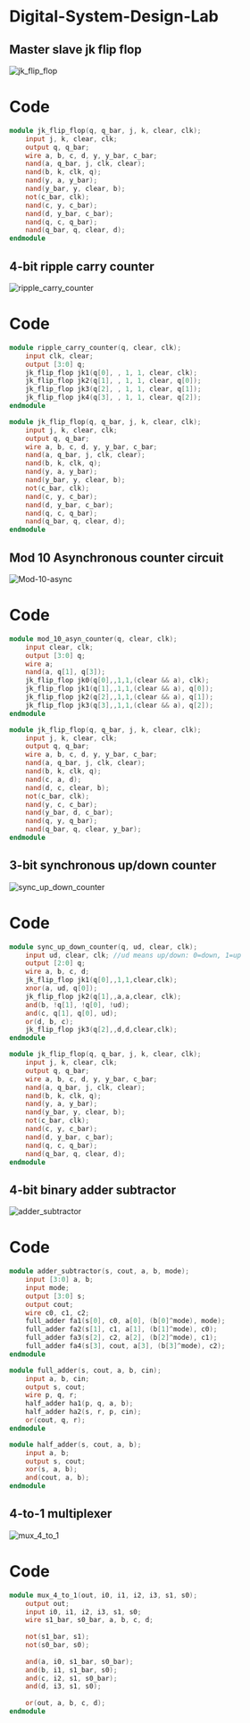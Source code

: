 
# Digital-System-Design-Lab

## Master slave jk flip flop
![jk_flip_flop](https://github.com/mehedihasanshakil7/Digital-System-Design/blob/main/Verilog/jk_flip_flop.jpg)
# Code 

```verilog
module jk_flip_flop(q, q_bar, j, k, clear, clk);
	input j, k, clear, clk;
	output q, q_bar;
	wire a, b, c, d, y, y_bar, c_bar;
	nand(a, q_bar, j, clk, clear);
	nand(b, k, clk, q);
	nand(y, a, y_bar);
	nand(y_bar, y, clear, b);
	not(c_bar, clk);
	nand(c, y, c_bar);
	nand(d, y_bar, c_bar);
	nand(q, c, q_bar);
	nand(q_bar, q, clear, d);
endmodule
```

## 4-bit ripple carry counter
![ripple_carry_counter](https://github.com/mehedihasanshakil7/Digital-System-Design/blob/main/Verilog/ripple_carry_counter.jpg)
# Code

```verilog
module ripple_carry_counter(q, clear, clk);
	input clk, clear;
	output [3:0] q;
	jk_flip_flop jk1(q[0], , 1, 1, clear, clk);
	jk_flip_flop jk2(q[1], , 1, 1, clear, q[0]);
	jk_flip_flop jk3(q[2], , 1, 1, clear, q[1]);
	jk_flip_flop jk4(q[3], , 1, 1, clear, q[2]);
endmodule

module jk_flip_flop(q, q_bar, j, k, clear, clk);
	input j, k, clear, clk;
	output q, q_bar;
	wire a, b, c, d, y, y_bar, c_bar;
	nand(a, q_bar, j, clk, clear);
	nand(b, k, clk, q);
	nand(y, a, y_bar);
	nand(y_bar, y, clear, b);
	not(c_bar, clk);
	nand(c, y, c_bar);
	nand(d, y_bar, c_bar);
	nand(q, c, q_bar);
	nand(q_bar, q, clear, d);
endmodule
```

## Mod 10 Asynchronous counter circuit
![Mod-10-async](https://github.com/mehedihasanshakil7/Digital-System-Design/blob/main/Verilog/mod_10_async_counter.jpg)
# Code

```verilog
module mod_10_asyn_counter(q, clear, clk);
    input clear, clk;
    output [3:0] q;
    wire a;
    nand(a, q[1], q[3]);
    jk_flip_flop jk0(q[0],,1,1,(clear && a), clk);
    jk_flip_flop jk1(q[1],,1,1,(clear && a), q[0]);
    jk_flip_flop jk2(q[2],,1,1,(clear && a), q[1]);
    jk_flip_flop jk3(q[3],,1,1,(clear && a), q[2]);
endmodule

module jk_flip_flop(q, q_bar, j, k, clear, clk);
	input j, k, clear, clk;
	output q, q_bar;
	wire a, b, c, d, y, y_bar, c_bar;
	nand(a, q_bar, j, clk, clear);
	nand(b, k, clk, q);
	nand(c, a, d);
	nand(d, c, clear, b);
	not(c_bar, clk);
	nand(y, c, c_bar);
	nand(y_bar, d, c_bar);
	nand(q, y, q_bar);
	nand(q_bar, q, clear, y_bar);
endmodule
```

## 3-bit synchronous up/down counter
![sync_up_down_counter](https://github.com/mehedihasanshakil7/Digital-System-Design/blob/main/Verilog/sync_up_down_counter.jpg)
# Code

```verilog
module sync_up_down_counter(q, ud, clear, clk);
    input ud, clear, clk; //ud means up/down: 0=down, 1=up
    output [2:0] q;
    wire a, b, c, d;
    jk_flip_flop jk1(q[0],,1,1,clear,clk);
    xnor(a, ud, q[0]);
    jk_flip_flop jk2(q[1],,a,a,clear, clk);
    and(b, !q[1], !q[0], !ud);
    and(c, q[1], q[0], ud);
    or(d, b, c);
    jk_flip_flop jk3(q[2],,d,d,clear,clk);
endmodule

module jk_flip_flop(q, q_bar, j, k, clear, clk);
	input j, k, clear, clk;
	output q, q_bar;
	wire a, b, c, d, y, y_bar, c_bar;
	nand(a, q_bar, j, clk, clear);
	nand(b, k, clk, q);
	nand(y, a, y_bar);
	nand(y_bar, y, clear, b);
	not(c_bar, clk);
	nand(c, y, c_bar);
	nand(d, y_bar, c_bar);
	nand(q, c, q_bar);
	nand(q_bar, q, clear, d);
endmodule
```

## 4-bit binary adder subtractor
![adder_subtractor](https://github.com/mehedihasanshakil7/Digital-System-Design/blob/main/Verilog/adder_subtractor.jpg)
# Code

```verilog
module adder_subtractor(s, cout, a, b, mode);
    input [3:0] a, b;
    input mode;
    output [3:0] s;
    output cout;
    wire c0, c1, c2;
    full_adder fa1(s[0], c0, a[0], (b[0]^mode), mode);
    full_adder fa2(s[1], c1, a[1], (b[1]^mode), c0);
    full_adder fa3(s[2], c2, a[2], (b[2]^mode), c1);
    full_adder fa4(s[3], cout, a[3], (b[3]^mode), c2);
endmodule

module full_adder(s, cout, a, b, cin);
    input a, b, cin;
    output s, cout;
    wire p, q, r;
    half_adder ha1(p, q, a, b);
    half_adder ha2(s, r, p, cin);
    or(cout, q, r);
endmodule

module half_adder(s, cout, a, b);
    input a, b;
    output s, cout;
    xor(s, a, b);
    and(cout, a, b);
endmodule
```

## 4-to-1 multiplexer
![mux_4_to_1](https://github.com/mehedihasanshakil7/Digital-System-Design/blob/main/Verilog/mux_4_to_1.jpg)
# Code

```verilog
module mux_4_to_1(out, i0, i1, i2, i3, s1, s0);
    output out;
    input i0, i1, i2, i3, s1, s0;
    wire s1_bar, s0_bar, a, b, c, d;
    
    not(s1_bar, s1);
    not(s0_bar, s0);
    
    and(a, i0, s1_bar, s0_bar);
    and(b, i1, s1_bar, s0);
    and(c, i2, s1, s0_bar);
    and(d, i3, s1, s0);
    
    or(out, a, b, c, d);
endmodule
```
